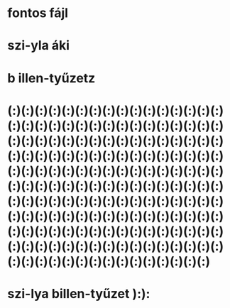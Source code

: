 # fontos fájl
# szi-yla  áki
# b  illen-tyűzetz
# (:)(:)(:)(:)(:)(:)(:)(:)(:)(:)(:)(:)(:)(:)(:)(:)(:)(:)(:)(:)(:)(:)(:)(:)(:)(:)(:)(:)(:)(:)(:)(:)(:)(:)(:)(:)(:)(:)(:)(:)(:)(:)(:)(:)(:)(:)(:)(:)(:)(:)(:)(:)(:)(:)(:)(:)(:)(:)(:)(:)(:)(:)(:)(:)(:)(:)(:)(:)(:)(:)(:)(:)(:)(:)(:)(:)(:)(:)(:)(:)(:)(:)(:)(:)(:)(:)(:)(:)(:)(:)(:)(:)(:)(:)(:)(:)(:)(:)(:)(:)(:)(:)(:)(:)(:)(:)(:)(:)(:)(:)(:)(:)(:)(:)(:)(:)(:)(:)(:)(:)(:)(:)(:)(:)(:)(:)(:)(:)(:)(:)(:)(:)(:)(:)(:)(:)(:)(:)(:)(:)(:)(:)(:)(:)(:)(:)(:)(:)(:)(:)(:)(:)(:)(:)(:)(:)(:)(:)(:)(:)(:)(:)(:)(:)(:)(:)(:)(:)(:)(:)(:)(:)(:)(:)(:)
# szi-lya billen-tyűzet ):):
